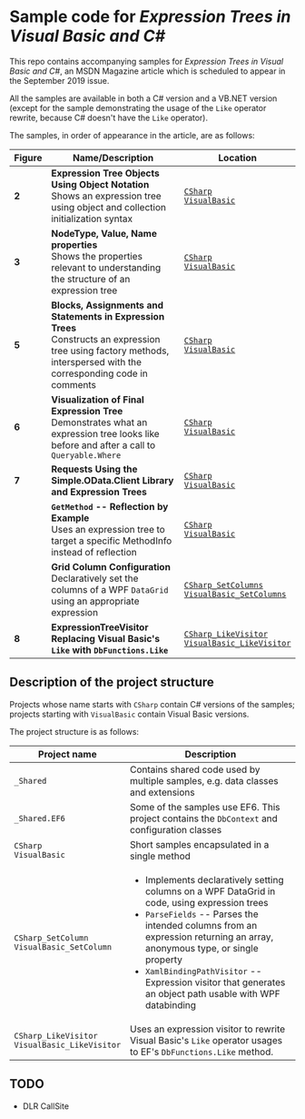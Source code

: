 # Sample code for _Expression Trees in Visual Basic and C#_

This repo contains accompanying samples for _Expression Trees in Visual Basic and C#_, an MSDN Magazine article which is scheduled to appear in the September 2019 issue.

All the samples are available in both a C# version and a VB.NET version (except for the sample demonstrating the usage of the `Like` operator rewrite, because C# doesn't have the `Like` operator).

The samples, in order of appearance in the article, are as follows:

| Figure | Name/Description | Location |
| --- | --- | --- |
| **2** | **Expression Tree Objects Using Object Notation**<br/>Shows an expression tree using object and collection initialization syntax | [`CSharp`](https://github.com/zspitz/ExpressionTreesInVBandCS/blob/master/CSharp/Program.cs#L37)<br/>[`VisualBasic`](https://github.com/zspitz/ExpressionTreesInVBandCS/blob/master/VisualBasic/Program.vb#L32) |
| **3** | **NodeType, Value, Name properties**<br/>Shows the properties relevant to understanding the structure of an expression tree | [`CSharp`](https://github.com/zspitz/ExpressionTreesInVBandCS/blob/master/CSharp/Program.cs#L42)<br/>[`VisualBasic`](https://github.com/zspitz/ExpressionTreesInVBandCS/blob/master/VisualBasic/Program.vb#L37) |
| **5** | **Blocks, Assignments and Statements in Expression Trees**<br/>Constructs an expression tree using factory methods, interspersed with the corresponding code in comments | [`CSharp`](https://github.com/zspitz/ExpressionTreesInVBandCS/blob/master/CSharp/Program.cs#L54)<br/>[`VisualBasic`](https://github.com/zspitz/ExpressionTreesInVBandCS/blob/master/VisualBasic/Program.vb#L49) |
| **6** | **Visualization of Final Expression Tree**<br/>Demonstrates what an expression tree looks like before and after a call to `Queryable.Where` | [`CSharp`](https://github.com/zspitz/ExpressionTreesInVBandCS/blob/master/CSharp/Program.cs#L100)<br/>[`VisualBasic`](https://github.com/zspitz/ExpressionTreesInVBandCS/blob/master/VisualBasic/Program.vb#L78) |
| **7** | **Requests Using the Simple.OData.Client Library and Expression Trees** | [`CSharp`](https://github.com/zspitz/ExpressionTreesInVBandCS/blob/master/CSharp/Program.cs#L114)<br/>[`VisualBasic`](https://github.com/zspitz/ExpressionTreesInVBandCS/blob/master/VisualBasic/Program.vb#L90) |
| | **`GetMethod` -- Reflection by Example**<br/>Uses an expression tree to target a specific MethodInfo instead of reflection | [`CSharp`](https://github.com/zspitz/ExpressionTreesInVBandCS/blob/master/CSharp/Program.cs#L136)<br/>[`VisualBasic`](https://github.com/zspitz/ExpressionTreesInVBandCS/blob/master/VisualBasic/Program.vb#L109) |
| | **Grid Column Configuration**<br/>Declaratively set the columns of a WPF `DataGrid` using an appropriate expression | [`CSharp_SetColumns`](https://github.com/zspitz/ExpressionTreesInVBandCS/blob/master/CSharp_SetColumns/MainWindow.xaml.cs)<br/>[`VisualBasic_SetColumns`](https://github.com/zspitz/ExpressionTreesInVBandCS/blob/master/VisualBasic_SetColumns/MainWindow.xaml.vb) |
| **8** | **ExpressionTreeVisitor Replacing Visual Basic's `Like` with `DbFunctions.Like`** | [`CSharp_LikeVisitor`](https://github.com/zspitz/ExpressionTreesInVBandCS/blob/master/CSharp_LikeVisitor/LikeVisitor.cs)<br/>[`VisualBasic_LikeVisitor`](https://github.com/zspitz/ExpressionTreesInVBandCS/blob/master/VisualBasic_LikeVisitor/LikeVisitor.vb) |

## Description of the project structure 

Projects whose name starts with `CSharp` contain C# versions of the samples; projects starting with `VisualBasic` contain Visual Basic versions.

The project structure is as follows:

| Project name | Description |
| --- | --- |
| `_Shared` | Contains shared code used by multiple samples, e.g. data classes and extensions |
| `_Shared.EF6` | Some of the samples use EF6.  This project contains the `DbContext` and configuration classes |
| `CSharp`<br/>`VisualBasic` | Short samples encapsulated in a single method |
| `CSharp_SetColumn`<br/>`VisualBasic_SetColumn` | <ul><li>Implements declaratively setting columns on a WPF DataGrid in code, using expression trees</li><li>`ParseFields` -- Parses the intended columns from an expression returning an array, anonymous type, or single property</li><li>`XamlBindingPathVisitor` -- Expression visitor that generates an object path usable with WPF databinding</li></ul> |
| `CSharp_LikeVisitor`<br/>`VisualBasic_LikeVisitor` | Uses an expression visitor to rewrite Visual Basic's `Like` operator usages to EF's `DbFunctions.Like` method. |

## TODO

* DLR CallSite
